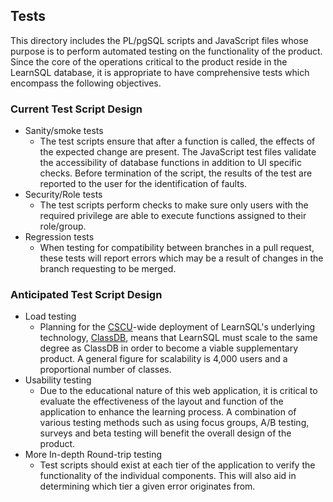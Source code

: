 ## Tests

This directory includes the PL/pgSQL scripts and JavaScript files whose purpose is to perform automated testing on the functionality of the product. Since the core of the operations critical to the product reside in the LearnSQL database, it is appropriate to have comprehensive tests which encompass the following objectives.

### Current Test Script Design
* Sanity/smoke tests
    * The test scripts ensure that after a function is called, the effects of the expected change are present. The JavaScript test files validate the accessibility of database functions in addition to UI specific checks. Before termination of the script, the results of the test are reported to the user for the identification of faults.
* Security/Role tests
    * The test scripts perform checks to make sure only users with the required privilege are able to execute functions assigned to their role/group.
* Regression tests
    * When testing for compatibility between branches in a pull request, these tests will report errors which may be a result of changes in the branch requesting to be merged.

### Anticipated Test Script Design
* Load testing
    * Planning for the [CSCU](http://www.ct.edu/)-wide deployment of LearnSQL's underlying technology, [ClassDB](https://github.com/DASSL/ClassDB), means that LearnSQL must scale to the same degree as ClassDB in order to become a viable supplementary product. A general figure for scalability is 4,000 users and a proportional number of classes.
* Usability testing
    * Due to the educational nature of this web application, it is critical to evaluate the effectiveness of the layout and function of the application to enhance the learning process. A combination of various testing methods such as using focus groups, A/B testing, surveys and beta testing will benefit the overall design of the product.
* More In-depth Round-trip testing
    * Test scripts should exist at each tier of the application to verify the functionality of the individual components. This will also aid in determining which tier a given error originates from.


